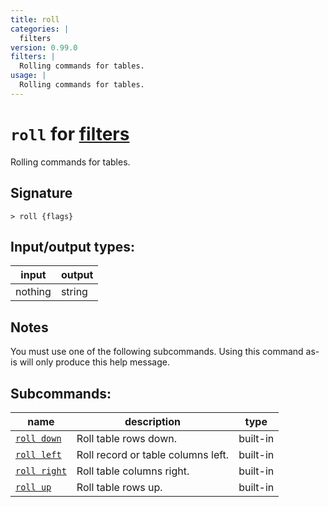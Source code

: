 ```yaml
---
title: roll
categories: |
  filters
version: 0.99.0
filters: |
  Rolling commands for tables.
usage: |
  Rolling commands for tables.
---
```

<!-- This file is automatically generated. Please edit the command in https://github.com/nushell/nushell instead. -->

# `roll` for [filters](/commands/categories/filters.md)

<div class='command-title'>Rolling commands for tables.</div>

## Signature

```> roll {flags} ```


## Input/output types:

| input   | output |
| ------- | ------ |
| nothing | string |

## Notes
You must use one of the following subcommands. Using this command as-is will only produce this help message.

## Subcommands:

| name                                         | description                        | type     |
| -------------------------------------------- | ---------------------------------- | -------- |
| [`roll down`](/commands/docs/roll_down.md)   | Roll table rows down.              | built-in |
| [`roll left`](/commands/docs/roll_left.md)   | Roll record or table columns left. | built-in |
| [`roll right`](/commands/docs/roll_right.md) | Roll table columns right.          | built-in |
| [`roll up`](/commands/docs/roll_up.md)       | Roll table rows up.                | built-in |